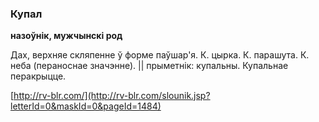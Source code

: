 ### Купал
**назоўнік, мужчынскі род**

Дах, верхняе скляпенне ў форме паўшар'я. К. цырка. К. парашута. К. неба (пераноснае значэнне). || прыметнік: купальны. Купальнае перакрыцце.

<a rel="author">[http://rv-blr.com/](http://rv-blr.com/slounik.jsp?letterId=0&maskId=0&pageId=1484)</a>
